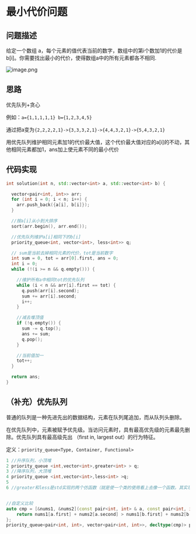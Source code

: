 # 最小代价问题
## 问题描述

给定一个数组 a，每个元素的值代表当前的数字，数组中的第i个数加1的代价是 b\[i]。你需要找出最小的代价，使得数组a中的所有元素都各不相同.

![image.png](https://p0-xtjj-private.juejin.cn/tos-cn-i-73owjymdk6/3ca6a30109834a429dd800f3101daf8a~tplv-73owjymdk6-jj-mark-v1:0:0:0:0:5o6Y6YeR5oqA5pyv56S-5Yy6IEAg5oiR5pyJ5LiO5LiO55eH:q75.awebp?policy=eyJ2bSI6MywidWlkIjoiNDQ2NjYyOTgzNzA3MTc4NyJ9&rk3s=f64ab15b&x-orig-authkey=f32326d3454f2ac7e96d3d06cdbb035152127018&x-orig-expires=1736659485&x-orig-sign=FtRs5GX2HHzYyXR12IKYFwvkfko%3D)

## 思路

优先队列+贪心

例如：`a={1,1,1,1,1} b={1,2,3,4,5}`

通过把a变为`{2,2,2,2,1}->{3,3,3,2,1}->{4,4,3,2,1}->{5,4,3,2,1}`

用优先队列维护相同元素加1的代价最大值，这个代价最大值对应的a\[i]的不动，其他相同元素都加1，ans加上使元素不同的最小代价

## 代码实现

```c++
int solution(int n, std::vector<int> a, std::vector<int> b) {

  vector<pair<int, int>> arr;
  for (int i = 0; i < n; i++) {
    arr.push_back({a[i], b[i]});
  }

  //按a[i]从小到大排序
  sort(arr.begin(), arr.end());

  //优先队列维护a[i]相同下的b[i]
  priority_queue<int, vector<int>, less<int>> q;

  // sum是当前去掉相同元素的代价，tot是当前数字
  int sum = 0, tot = arr[0].first, ans = 0;
  int i = 0;
  while (!(i >= n && q.empty())) {

    //维护所有a中相同tot的优先队列
    while (i < n && arr[i].first == tot) {
      q.push(arr[i].second);
      sum += arr[i].second;
      i++;
    }

    //减去堆顶值
    if (!q.empty()) {
      sum -= q.top();
      ans += sum;
      q.pop();
    }

    //当前值加一
    tot++;
  }

  return ans;
}
```

## （补充）优先队列

普通的队列是一种先进先出的数据结构，元素在队列尾追加，而从队列头删除。

在优先队列中，元素被赋予优先级。当访问元素时，具有最高优先级的元素最先删除。优先队列具有最高级先出 （first in, largest out）的行为特征。

定义：`priority_queue<Type, Container, Functional>`

```c++
1 //升序队列，小顶堆
2 priority_queue <int,vector<int>,greater<int> > q;
3 //降序队列，大顶堆
4 priority_queue <int,vector<int>,less<int> >q;
5 
6 //greater和less是std实现的两个仿函数（就是使一个类的使用看上去像一个函数。其实现就是类中实现一个operator()，这个类就有了类似函数的行为，就是一个仿函数类了）


//自定义比较
auto cmp = [&nums1, &nums2](const pair<int, int> & a, const pair<int, int> & b) {
    return nums1[a.first] + nums2[a.second] > nums1[b.first] + nums2[b.second];
};
priority_queue<pair<int, int>, vector<pair<int, int>>, decltype(cmp)> pq(cmp);


```

